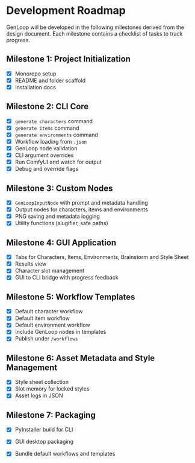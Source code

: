 # Development Roadmap

GenLoop will be developed in the following milestones derived from the design document. Each milestone contains a checklist of tasks to track progress.

## Milestone 1: Project Initialization
- [x] Monorepo setup
- [x] README and folder scaffold
- [x] Installation docs

## Milestone 2: CLI Core
- [x] `generate characters` command
- [x] `generate items` command
- [x] `generate environments` command
 - [x] Workflow loading from `.json`
 - [x] GenLoop node validation
 - [x] CLI argument overrides
- [x] Run ComfyUI and watch for output
 - [x] Debug and override flags

## Milestone 3: Custom Nodes
- [x] `GenLoopInputNode` with prompt and metadata handling
- [x] Output nodes for characters, items and environments
- [x] PNG saving and metadata logging
- [x] Utility functions (slugifier, safe paths)

## Milestone 4: GUI Application
- [x] Tabs for Characters, Items, Environments, Brainstorm and Style Sheet
- [x] Results view
- [x] Character slot management
- [x] GUI to CLI bridge with progress feedback

## Milestone 5: Workflow Templates
- [x] Default character workflow
- [x] Default item workflow
- [x] Default environment workflow
- [x] Include GenLoop nodes in templates
- [x] Publish under `/workflows`

## Milestone 6: Asset Metadata and Style Management
- [x] Style sheet collection
- [x] Slot memory for locked styles
- [x] Asset logs in JSON

## Milestone 7: Packaging
- [x] PyInstaller build for CLI
- [x] GUI desktop packaging
- [x] Bundle default workflows and templates

